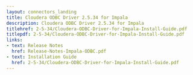 ```yaml
---
layout: connectors_landing
title: Cloudera ODBC Driver 2.5.34 for Impala
description: Cloudera ODBC Driver 2.5.34 for Impala
titlehref: 2-5-34/Cloudera-ODBC-Driver-for-Impala-Install-Guide.pdf
titlepdf: 2-5-34/Cloudera-ODBC-Driver-for-Impala-Install-Guide.pdf
links:
- text: Release Notes
  href: Release-Notes-Impala-ODBC.pdf
- text: Installation Guide
  href: 2-5-34/Cloudera-ODBC-Driver-for-Impala-Install-Guide.pdf
---
```


